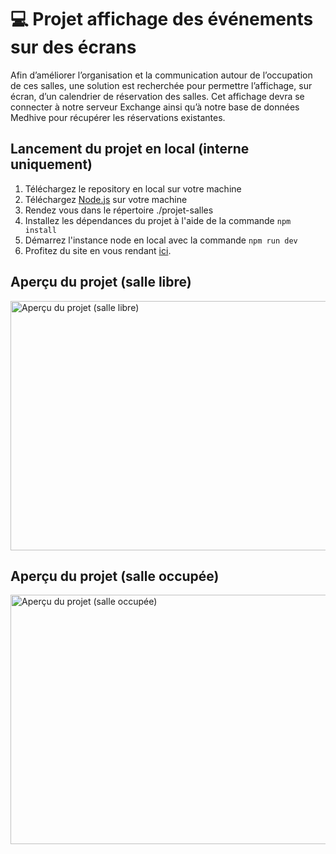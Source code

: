 # 💻 Projet affichage des événements sur des écrans
Afin d’améliorer l’organisation et la communication autour de l’occupation de ces salles, une solution est recherchée pour permettre l’affichage, sur écran, d’un calendrier de réservation des salles. Cet affichage devra se connecter à notre serveur Exchange ainsi qu’à notre base de données Medhive pour récupérer les réservations existantes.

## Lancement du projet en local (interne uniquement)
1. Téléchargez le repository en local sur votre machine
2. Téléchargez [Node.js](https://nodejs.org/fr/download) sur votre machine
3. Rendez vous dans le répertoire ./projet-salles
4. Installez les dépendances du projet à l'aide de la commande `npm install`
5. Démarrez l'instance node en local avec la commande `npm run dev`
6. Profitez du site en vous rendant [ici](http://localhost:3000).

## Aperçu du projet (salle libre)
<img width="670" height="399" alt="Aperçu du projet (salle libre)" src="https://github.com/user-attachments/assets/99b5ffc8-eb32-4bc5-b7a4-359b7ce57511" />

## Aperçu du projet (salle occupée)
<img width="670" height="399" alt="Aperçu du projet (salle occupée)" src="https://github.com/user-attachments/assets/ecead021-5c09-46e6-bb95-16d9445da5b8" />
